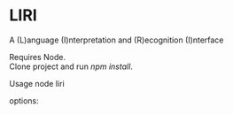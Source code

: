 # LIRI
A (L)anguage (I)nterpretation and (R)ecognition (I)nterface  
  
Requires Node.  
Clone project and run _npm install_.

Usage 
node liri <options>  

options:
